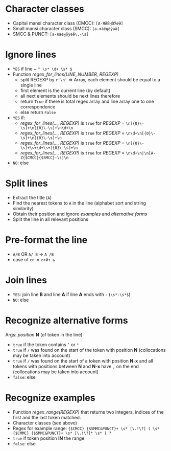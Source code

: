 # Character classes
- Capital mansi character class (CMCC): `[А-ЯӒЁӇӦӰӘӚ]`
- Small mansi character class (SMCC): `[а-яӓёӈӧӱәӛ]`
- SMCC & PUNCT: `[а-яӓёӈӧӱәӛ\,-\s]`

# Ignore lines
- `YES` if line ~ `^ \s* \d+ \s* $`
- Function *regex_for_lines(LINE_NUMBER, REGEXP)*
  - split REGEXP by `r'\n'` => Array, each element should be equal to a single line
  - first element is the current line (by default)
  - all next elements should be next lines therefore
  - return `True` if there is total regex array and line array one to one correspondence
  - else return `False`
- `YES` if:
  - *regex_for_lines(..., REGEXP)* is `true` for *REGEXP* = `\n[{0}\-\s]+\n[{0}\-\s]+\n\d+\n`
  - *regex_for_lines(..., REGEXP)* is `true` for *REGEXP* = `\n\d+\n[{0}\-\s]+\n[{0}\-\s]+\n`
  - *regex_for_lines(..., REGEXP)* is `true` for *REGEXP* = `\n[{0}\-\s]+\s+\d+\s+[{0}\-\s]+\n`
  - *regex_for_lines(..., REGEXP)* is `true` for *REGEXP* = `\n\d+\n|\n[A-Z{$CMCC}{$SMCC}-\s]\n`
- `NO`: else

# Split lines
- Extract the title (`A`)
- Find the nearest tokens to `A` in the line (alphabet sort and string similarity)
- Obtain their position and ignore *examples* and *alternative forms*
- Split the line in all relevant positions

# Pre-format the line
- `A/B` OR `A/ B` -> `A /B`
- case of `сп л отйт ь`

# Join lines
- `YES`: join line **B** and line **A** if line **A** ends with `-` (`\s*-\s*$`)
- `NO`: else


# Recognize alternative forms
Args: *position* **N** (of token in the line)
- `true` if the token contains `’` or `°`
- `true` if `/` was found on the start of the token with position **N** (collocations may be taken into account)
- `true` if `/` was found on the start of a token with position **N**-**x** and all tokens with positions between **N** and **N**-**x** have `,` on the end (collocations may be taken into account)
- `false`: else

# Recognize examples
- Function *regex_range(REGEXP)* that returns two integers, indices of the first and the last token matched.
- Character classes (see above)
- Regex for example range: `{$CMCC} {$SMMC&PUNCT}+ \s* [\.!\?] ( \s* {$CMMC} {$SMMC&PUNCT}+ \s* [\.!\?]* \s* ) ?`
- `true` if token position **IN** the range
- `false`: else
